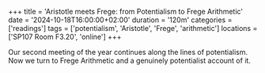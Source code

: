 +++
title = 'Aristotle meets Frege: from Potentialism to Frege Arithmetic'
date = '2024-10-18T16:00:00+02:00'
duration = '120m'
categories = ['readings']
tags = ['potentialism', 'Aristotle', 'Frege', 'arithmetic']
locations = ['SP107 Room F3.20', 'online']
+++

Our second meeting of the year continues along the lines of potentialism. Now we
turn to Frege Arithmetic and a genuinely potentialist account of it.
